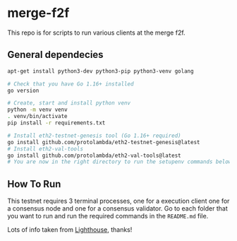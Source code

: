# merge-f2f
This repo is for scripts to run various clients at the merge f2f.
## General dependecies
```bash
apt-get install python3-dev python3-pip python3-venv golang

# Check that you have Go 1.16+ installed
go version

# Create, start and install python venv
python -m venv venv 
. venv/bin/activate
pip install -r requirements.txt

# Install eth2-testnet-genesis tool (Go 1.16+ required)
go install github.com/protolambda/eth2-testnet-genesis@latest
# Install eth2-val-tools
go install github.com/protolambda/eth2-val-tools@latest
# You are now in the right directory to run the setupenv commands below.
```
## How To Run
This testnet requires 3 terminal processes, one for a execution client one for a consensus node and one for a consensus validator. 
 Go to each folder that you want to run and run the required commands in the `README.md` file.

Lots of info taken from [Lighthouse](https://github.com/sigp/lighthouse-merge-f2f), thanks!

